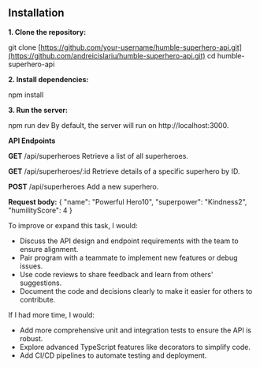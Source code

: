 ## Installation

**1. Clone the repository:**

git clone [https://github.com/your-username/humble-superhero-api.git](https://github.com/andreicislariu/humble-superhero-api.git)
cd humble-superhero-api

**2. Install dependencies:**

npm install

**3. Run the server:**

npm run dev
By default, the server will run on http://localhost:3000.

**API Endpoints**

**GET** /api/superheroes
Retrieve a list of all superheroes.

**GET** /api/superheroes/:id
Retrieve details of a specific superhero by ID.

**POST** /api/superheroes
Add a new superhero.

**Request body:**
{
  "name": "Powerful Hero10",
  "superpower": "Kindness2",
  "humilityScore": 4
}


To improve or expand this task, I would:
- Discuss the API design and endpoint requirements with the team to ensure alignment.
- Pair program with a teammate to implement new features or debug issues.
- Use code reviews to share feedback and learn from others' suggestions.
- Document the code and decisions clearly to make it easier for others to contribute.

If I had more time, I would:
- Add more comprehensive unit and integration tests to ensure the API is robust.
- Explore advanced TypeScript features like decorators to simplify code.
- Add CI/CD pipelines to automate testing and deployment.
